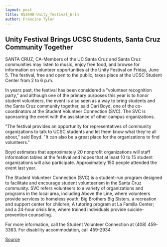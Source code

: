 ```yaml
---
layout: post
title: 052698-Unity_festival_brin
author: Francine Tyler
---
```


## Unity Festival Brings UCSC Students, Santa Cruz Community Together

SANTA CRUZ, CA-Members of the UC Santa Cruz and Santa Cruz communities may listen to music, enjoy free food, and browse for information on volunteer opportunities at the Unity Festival on Friday, June 5. The festival, free and open to the public, takes place at the UCSC Student Center from 2 to 6 p.m.

In years past, the festival has been considered a "volunteer recognition party," and although one of the primary purposes this year is to honor student volunteers, the event is also seen as a way to bring students and the Santa Cruz community together, said Cari Boyd, one of the co-coordinators at the Student Volunteer Connection (SVC). The SVC is sponsoring the event with the assistance of other campus organizations.

"The festival provides an opportunity for representatives of community organizations to talk to UCSC students and let them know what they're all about," said Boyd. "It can also be a great place for the organizations to find volunteers."

Boyd estimates that approximately 20 nonprofit organizations will staff information tables at the festival and hopes that at least 10 to 15 student organizations will also participate. Approximately 150 people attended the event last year.

The Student Volunteer Connection (SVC) is a student-run program designed to facilitate and encourage student volunteerism in the Santa Cruz community. SVC refers volunteers to a variety of organizations and programs in the local area, including Above the Line, where volunteers provide services to homeless youth; Big Brothers Big Sisters, a recreation and support center for children; A tutoring program at La Familia Center; and a 24-hour crisis line, where trained individuals provide suicide-prevention counseling.

For more information, call the Student Volunteer Connection at (408) 459-3363. For disability accommodation, call 459-2934.

[Source](http://www1.ucsc.edu/news_events/press_releases/archive/97-98/05-98/052698-Unity_festival_brin.html "Permalink to 052698-Unity_festival_brin")